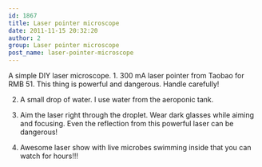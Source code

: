 ```yaml
---
id: 1867
title: Laser pointer microscope
date: 2011-11-15 20:32:20
author: 2
group: Laser pointer microscope
post_name: laser-pointer-microscope
---
```


A simple DIY laser microscope. 1. 300 mA laser pointer from Taobao for RMB 51. This thing is powerful and dangerous. Handle carefully! 

2. A small drop of water. I use water from the aeroponic tank. 

3. Aim the laser right through the droplet. Wear dark glasses while aiming and focusing. Even the reflection from this powerful laser can be dangerous! 

4. Awesome laser show with live microbes swimming inside that you can watch for hours!!!